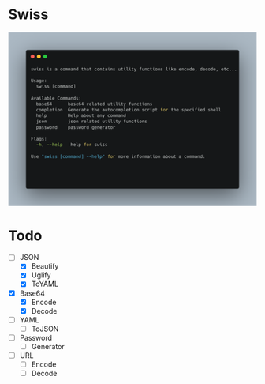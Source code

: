 # Swiss 

![](assets/swiss-layout.png)

# Todo
- [ ] JSON
  - [x] Beautify
  - [x] Uglify
  - [x] ToYAML
- [x] Base64 
  - [x] Encode
  - [x] Decode
- [ ] YAML
  - [ ] ToJSON
- [ ] Password
  - [ ] Generator
- [ ] URL
  - [ ] Encode
  - [ ] Decode
